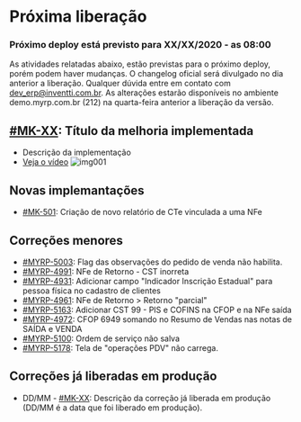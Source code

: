 # Próxima liberação

### Próximo deploy está previsto para XX/XX/2020 - as 08:00
As atividades relatadas abaixo, estão previstas para o próximo deploy, porém podem haver mudanças. O changelog oficial será divulgado no dia anterior a liberação. Qualquer dúvida entre em contato com dev_erp@inventti.com.br.
As alterações estarão disponíveis no ambiente demo.myrp.com.br (212) na quarta-feira anterior a liberação da versão.

## [#MK-XX](https://devmyrp.atlassian.net/browse/MK-XX): Título da melhoria implementada
* Descrição da implementação
* [Veja o vídeo](http://recordit.co/2MyFCjFpdq)
![img001](https://i.imgur.com/XXXX.png)

## Novas implemantações
* [#MK-501](https://devmyrp.atlassian.net/browse/MK-501): Criação de novo relatório de CTe vinculada a uma NFe

## Correções menores
* [#MYRP-5003](https://devmyrp.atlassian.net/browse/MYRP-5003): Flag das observações do pedido de venda não habilita.
* [#MYRP-4991](https://devmyrp.atlassian.net/browse/MYRP-4991): NFe de Retorno - CST inorreta
* [#MYRP-4931](https://devmyrp.atlassian.net/browse/MYRP-4931): Adicionar campo "Indicador Inscrição Estadual" para pessoa física no cadastro de clientes
* [#MYRP-4961](https://devmyrp.atlassian.net/browse/MYRP-4961): NFe de Retorno > Retorno "parcial"
* [#MYRP-5163](https://devmyrp.atlassian.net/browse/MYRP-5163): Adicionar CST 99 - PIS e COFINS na CFOP e na NFe saída
* [#MYRP-4972](https://devmyrp.atlassian.net/browse/MYRP-4972): CFOP 6949 somando no Resumo de Vendas nas notas de SAÍDA e VENDA
* [#MYRP-5100](https://devmyrp.atlassian.net/browse/MYRP-5100): Ordem de serviço não salva
* [#MYRP-5178](https://devmyrp.atlassian.net/browse/MYRP-5178): Tela de "operações PDV" não carrega.

## Correções já liberadas em produção
* DD/MM - [#MK-XX](https://devmyrp.atlassian.net/browse/MK-XX): Descrição da correção já liberada em produção (DD/MM é a data que foi liberado em produção).
